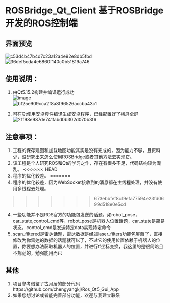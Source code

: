 # ROSBridge_Qt_Client 基于ROSBridge开发的ROS控制端

## 界面预览
![c53d4b47b4d7c23a12a4e92e8db5fbd](https://user-images.githubusercontent.com/43928335/223720356-0ccec1f9-2a4e-4806-a888-0c642aa1ecc9.png)<br>
![36def5cda4e6860f140c0b51819a746](https://user-images.githubusercontent.com/43928335/223720378-7d2d8f84-d961-4190-88eb-a193e044e2ae.png)<br>


## 使用说明：

1. 由Qt5.15.2构建并编译运行成功<br>
![image](https://user-images.githubusercontent.com/43928335/223720108-8314cbda-d6ba-4d18-b98b-bca3707f6db1.png)<br>
![bf25e909cca2f8a8f96526accba43c1](https://user-images.githubusercontent.com/43928335/223720155-b300b548-1a1a-40e6-be44-67bc2670a5cb.png)<br>

2. 可在Qt使用安卓套件编译生成安卓程序，已经配置好了横屏全屏<br>
![21f98e987de741fabd0b302d070b3f6](https://user-images.githubusercontent.com/43928335/223720292-fb5eccca-d3ee-4bb7-a458-607bc0fb47bb.jpg)<br>


## 注意事项：

1. 工程的保存建图和加载地图功能其实是没有完成的，因为能力不够，且资料少，没研究出来怎么使用ROSBridge或者其他方法去实现它。
2. 该工程是个人研究ROS和Qt的学习之作，存在有很多不足，代码结构较为混乱。
<<<<<<< HEAD
3. 程序的优化较差。
=======
3. 程序的优化较差，因为WebSocket接收到的消息都在主线程处理，并没有使用多线程去处理。
>>>>>>> 673ebbfef8c19efa77594e23fd0699d518e0e5cd
4. 一些功能并不是ROS官方的功能包发送的话题，如robot_pose，car_state,control_cmd等，robot_pose是机器人位置话题，car_state是简易状态，control_cmd是发送特定data实现特定命令
5. scan_filtered是雷达话题，雷达数据是经过laser_filters功能包屏蔽了，直接修改为你雷达的数据的话题就可以了，不过它的使用位置依赖于机器人的位置，你要想办法获取机器人的位置，并进行tf坐标变换，我这里的是很简略且不规范的，勉强能用而已

## 其他

1. 项目参考借鉴了古月居的部分代码https://github.com/chengyangkj/Ros_Qt5_Gui_App
2. 如果您想讨论或者能完善部分功能，欢迎与我建立联系
